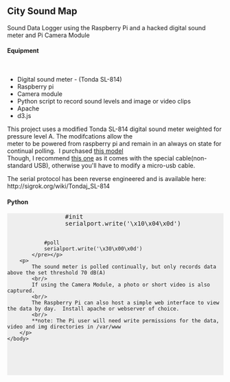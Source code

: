 <html>
    <body>
        <h2>City Sound Map</h2>
		<p>
			Sound Data Logger using the Raspberry Pi and a hacked digital sound meter and Pi Camera Module 
			<br/>
			<h4>Equipment</h4>
			<br/>
			<ul>
				<li>Digital sound meter - (Tonda SL-814)</li>
				<li>Raspberry pi</li>
				<li>Camera module</li>
				<li>Python script to record sound levels and image or video clips</li>
				<li>Apache</li>
				<li>d3.js</li>
			</ul>
		</p>
		<p>
			This project uses a modified Tonda SL-814 digital sound meter weighted for pressure level A.  The modifcations allow the meter to be powered from raspberry pi and remain in an always on state for continual polling. 
			I purchased <a href="http://www.amazon.com/NEEWER%C2%AE-Digital-Sound-Level-Meter/dp/B005JX2EZ2">this model</a>   
			<br/>
			Though, I recommend <a href="http://www.amazon.com/Professional-Digital-Pressure-Measurement-Detectors/dp/B00LL3Y074">this one</a> as it comes with the special cable(non-standard USB), otherwise you'll have to modify a micro-usb cable.
		</p>
		<p>
			The serial protocol has been reverse engineered and is available here:<br />
			http://sigrok.org/wiki/Tondaj_SL-814
		</p>
		<h4>Python</h4> 
		<p><pre style="background-color:#eee">
				#init
				serialport.write('\x10\x04\x0d')

				#poll
				serialport.write('\x30\x00\x0d')
			</pre></p>
		<p>
			The sound meter is polled continually, but only records data above the set threshold 70 dB(A) 
			<br/>
			If using the Camera Module, a photo or short video is also captured.
			<br/>
			The Raspberry Pi can also host a simple web interface to view the data by day.  Install apache or webserver of choice.  
			<br/>
			**note: The Pi user will need write permissions for the data, video and img directories in /var/www
		</p>
	</body>
</html>